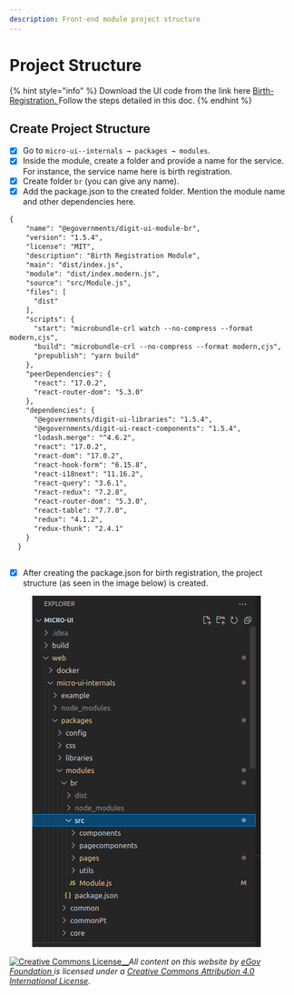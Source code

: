 ```yaml
---
description: Front-end module project structure
---
```


# Project Structure

{% hint style="info" %}
Download the UI code from the link here [Birth-Registration. ](https://github.com/egovernments/DIGIT-Dev/tree/Birth\_registration)Follow the steps detailed in this doc.
{% endhint %}

## **Create Project Structure**

* [x] Go to `micro-ui--internals → packages → modules`.&#x20;
* [x] Inside the module, create a folder and provide a name for the service. For instance, the service name here is birth registration.&#x20;
* [x] Create folder `br` (you can give any name).
* [x] Add the package.json to the created folder. Mention the module name and other dependencies here.

```
{
    "name": "@egovernments/digit-ui-module-br",
    "version": "1.5.4",
    "license": "MIT",
    "description": "Birth Registration Module",
    "main": "dist/index.js",
    "module": "dist/index.modern.js",
    "source": "src/Module.js",
    "files": [
      "dist"
    ],
    "scripts": {
      "start": "microbundle-crl watch --no-compress --format modern,cjs",
      "build": "microbundle-crl --no-compress --format modern,cjs",
      "prepublish": "yarn build"
    },
    "peerDependencies": {
      "react": "17.0.2",
      "react-router-dom": "5.3.0"
    },
    "dependencies": {
      "@egovernments/digit-ui-libraries": "1.5.4",
      "@egovernments/digit-ui-react-components": "1.5.4",
      "lodash.merge": "^4.6.2",
      "react": "17.0.2",
      "react-dom": "17.0.2",
      "react-hook-form": "6.15.8",
      "react-i18next": "11.16.2",
      "react-query": "3.6.1",
      "react-redux": "7.2.8",
      "react-router-dom": "5.3.0",
      "react-table": "7.7.0",
      "redux": "4.1.2",
      "redux-thunk": "2.4.1"
    }
  }
  

```

* [x] After creating the package.json for birth registration, the project structure (as seen in the image below) is created.

<figure><img src="../../../../.gitbook/assets/f0cde6cc-2d1d-4f76-9e1d-2eeeaf040d48.png" alt=""><figcaption></figcaption></figure>

[![Creative Commons License](https://i.creativecommons.org/l/by/4.0/80x15.png)\_\_](http://creativecommons.org/licenses/by/4.0/)_All content on this website by_ [_eGov Foundation_ ](https://egov.org.in/)_is licensed under a_ [_Creative Commons Attribution 4.0 International License_](http://creativecommons.org/licenses/by/4.0/)_._
